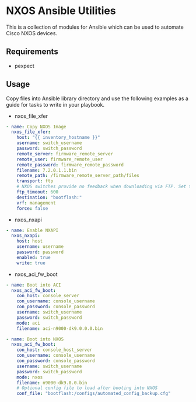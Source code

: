 # NXOS Ansible Utilities

This is a collection of modules for Ansible which can be used to automate Cisco NXOS devices.

## Requirements
- pexpect

## Usage
Copy files into Ansible library directory and use the following examples as a guide for tasks to write in your playbook.

- nxos_file_xfer
```yaml
- name: Copy NXOS Image
  nxos_file_xfer:
    host: "{{ inventory_hostname }}"
    username: switch_username
    password: switch_password
    remote_server: firmware_remote_server
    remote_user: firmware_remote_user
    remote_password: firmware_remote_password
    filename: 7.2.0.1.1.bin
    remote_path: /firmware_remote_server_path/files
    transport: ftp
    # NXOS switches provide no feedback when downloading via FTP. Set this to a time period longer than the file will take to download. The default is 600 seconds.
    ftp_timeout: 600
    destination: "bootflash:"
    vrf: management
    force: false
  ```
- nxos_nxapi
```yaml
- name: Enable NXAPI
  nxos_nxapi:
    host: host
    username: username
    password: password
    enabled: true
    write: true
```
- nxos_aci_fw_boot
```yaml
- name: Boot into ACI
  nxos_aci_fw_boot:
    con_host: console_server
    con_username: console_username
    con_password: console_password
    username: switch_username
    password: switch_password
    mode: aci
    filename: aci-n9000-dk9.0.0.0.bin
```

```yaml
- name: Boot into NXOS
  nxos_aci_fw_boot:
    con_host: console_host_server
    con_username: console_username
    con_password: console_password
    username: switch_username
    password: switch_password
    mode: nxos
    filename: n9000-dk9.0.0.bin
    # Optional config file to load after booting into NXOS
    conf_file: "bootflash:/configs/automated_config_backup.cfg"
```
